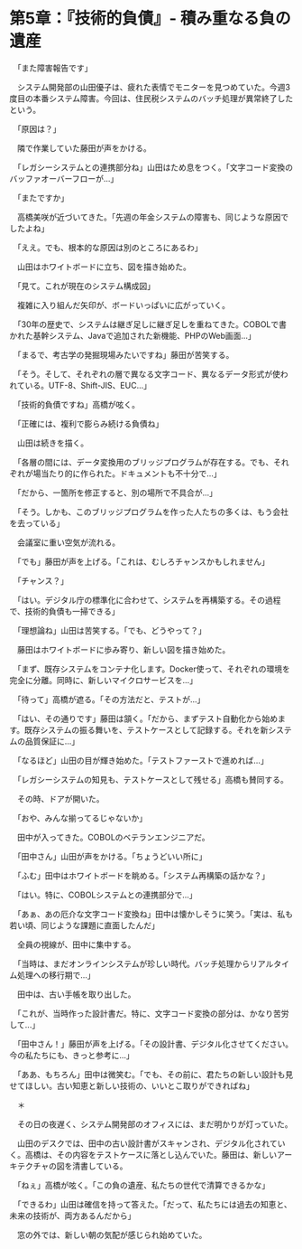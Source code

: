 # 第5章：『技術的負債』- 積み重なる負の遺産

　「また障害報告です」

　システム開発部の山田優子は、疲れた表情でモニターを見つめていた。今週3度目の本番システム障害。今回は、住民税システムのバッチ処理が異常終了したという。

　「原因は？」

　隣で作業していた藤田が声をかける。

　「レガシーシステムとの連携部分ね」山田はため息をつく。「文字コード変換のバッファオーバーフローが...」

　「またですか」

　高橋美咲が近づいてきた。「先週の年金システムの障害も、同じような原因でしたよね」

　「ええ。でも、根本的な原因は別のところにあるわ」

　山田はホワイトボードに立ち、図を描き始めた。

　「見て。これが現在のシステム構成図」

　複雑に入り組んだ矢印が、ボードいっぱいに広がっていく。

　「30年の歴史で、システムは継ぎ足しに継ぎ足しを重ねてきた。COBOLで書かれた基幹システム、Javaで追加された新機能、PHPのWeb画面...」

　「まるで、考古学の発掘現場みたいですね」藤田が苦笑する。

　「そう。そして、それぞれの層で異なる文字コード、異なるデータ形式が使われている。UTF-8、Shift-JIS、EUC...」

　「技術的負債ですね」高橋が呟く。

　「正確には、複利で膨らみ続ける負債ね」

　山田は続きを描く。

　「各層の間には、データ変換用のブリッジプログラムが存在する。でも、それぞれが場当たり的に作られた。ドキュメントも不十分で...」

　「だから、一箇所を修正すると、別の場所で不具合が...」

　「そう。しかも、このブリッジプログラムを作った人たちの多くは、もう会社を去っている」

　会議室に重い空気が流れる。

　「でも」藤田が声を上げる。「これは、むしろチャンスかもしれません」

　「チャンス？」

　「はい。デジタル庁の標準化に合わせて、システムを再構築する。その過程で、技術的負債も一掃できる」

　「理想論ね」山田は苦笑する。「でも、どうやって？」

　藤田はホワイトボードに歩み寄り、新しい図を描き始めた。

　「まず、既存システムをコンテナ化します。Docker使って、それぞれの環境を完全に分離。同時に、新しいマイクロサービスを...」

　「待って」高橋が遮る。「その方法だと、テストが...」

　「はい、その通りです」藤田は頷く。「だから、まずテスト自動化から始めます。既存システムの振る舞いを、テストケースとして記録する。それを新システムの品質保証に...」

　「なるほど」山田の目が輝き始めた。「テストファーストで進めれば...」

　「レガシーシステムの知見も、テストケースとして残せる」高橋も賛同する。

　その時、ドアが開いた。

　「おや、みんな揃ってるじゃないか」

　田中が入ってきた。COBOLのベテランエンジニアだ。

　「田中さん」山田が声をかける。「ちょうどいい所に」

　「ふむ」田中はホワイトボードを眺める。「システム再構築の話かな？」

　「はい。特に、COBOLシステムとの連携部分で...」

　「あぁ、あの厄介な文字コード変換ね」田中は懐かしそうに笑う。「実は、私も若い頃、同じような課題に直面したんだ」

　全員の視線が、田中に集中する。

　「当時は、まだオンラインシステムが珍しい時代。バッチ処理からリアルタイム処理への移行期で...」

　田中は、古い手帳を取り出した。

　「これが、当時作った設計書だ。特に、文字コード変換の部分は、かなり苦労して...」

　「田中さん！」藤田が声を上げる。「その設計書、デジタル化させてください。今の私たちにも、きっと参考に...」

　「ああ、もちろん」田中は微笑む。「でも、その前に、君たちの新しい設計も見せてほしい。古い知恵と新しい技術の、いいとこ取りができればね」

　＊

　その日の夜遅く、システム開発部のオフィスには、まだ明かりが灯っていた。

　山田のデスクでは、田中の古い設計書がスキャンされ、デジタル化されていく。高橋は、その内容をテストケースに落とし込んでいた。藤田は、新しいアーキテクチャの図を清書している。

　「ねぇ」高橋が呟く。「この負の遺産、私たちの世代で清算できるかな」

　「できるわ」山田は確信を持って答えた。「だって、私たちには過去の知恵と、未来の技術が、両方あるんだから」

　窓の外では、新しい朝の気配が感じられ始めていた。
